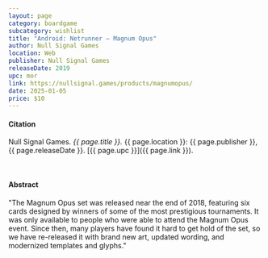 ```yaml
---
layout: page
category: boardgame
subcategory: wishlist
title: "Android: Netrunner – Magnum Opus"
author: Null Signal Games
location: Web
publisher: Null Signal Games
releaseDate: 2019
upc: mor
link: https://nullsignal.games/products/magnumopus/
date: 2025-01-05
price: $10
---
```


#### Citation

Null Signal Games. *{{ page.title }}.* {{ page.location }}: {{ page.publisher }}, {{ page.releaseDate }}. [{{ page.upc }}]({{ page.link }}).

<br>


#### Abstract

"The Magnum Opus set was released near the end of 2018, featuring six cards designed by winners of some of the most prestigious tournaments. It was only available to people who were able to attend the Magnum Opus event. Since then, many players have found it hard to get hold of the set, so we have re-released it with brand new art, updated wording, and modernized templates and glyphs."
